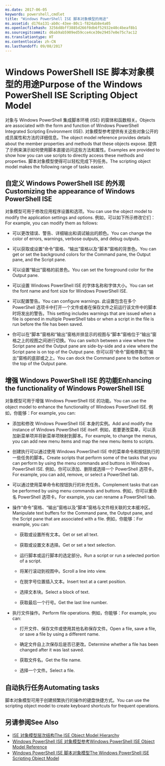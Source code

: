 ```yaml
---
ms.date: 2017-06-05
keywords: powershell,cmdlet
title: "Windows PowerShell ISE 脚本对象模型的用途"
ms.assetid: d176a131-ab0c-43ee-80c1-f824ab8e4a05
ms.openlocfilehash: 3256d8bff3885d266f0db6f52932e40c4beaf8b1
ms.sourcegitcommit: d6ab9ab5909ed59cce4ce30e29457e0e75c7ac12
ms.translationtype: HT
ms.contentlocale: zh-CN
ms.lasthandoff: 09/08/2017
---
```

# <a name="purpose-of-the-windows-powershell-ise-scripting-object-model"></a><span data-ttu-id="ba5fc-103">Windows PowerShell ISE 脚本对象模型的用途</span><span class="sxs-lookup"><span data-stu-id="ba5fc-103">Purpose of the Windows PowerShell ISE Scripting Object Model</span></span>
  <span data-ttu-id="ba5fc-104">对象与 Windows PowerShell 集成脚本环境 (ISE) 的窗体和函数相关。</span><span class="sxs-lookup"><span data-stu-id="ba5fc-104">Objects are associated with the form and function of Windows PowerShell Integrated Scripting Environment (ISE).</span></span> <span data-ttu-id="ba5fc-105">对象模型参考提供有关这些对象公开的成员属性和方法的详细信息。</span><span class="sxs-lookup"><span data-stu-id="ba5fc-105">The object model reference provides details about the member properties and methods that these objects expose.</span></span> <span data-ttu-id="ba5fc-106">提供了示例来演示如何使用脚本直接访问这些方法和属性。</span><span class="sxs-lookup"><span data-stu-id="ba5fc-106">Examples are provided to show how you can use scripts to directly access these methods and properties.</span></span> <span data-ttu-id="ba5fc-107">脚本对象模型使得可以轻松完成下列任务。</span><span class="sxs-lookup"><span data-stu-id="ba5fc-107">The scripting object model makes the following range of tasks easier.</span></span>

## <a name="customizing-the-appearance-of-windows-powershell-ise"></a><span data-ttu-id="ba5fc-108">自定义 Windows PowerShell ISE 的外观</span><span class="sxs-lookup"><span data-stu-id="ba5fc-108">Customizing the appearance of Windows PowerShell ISE</span></span>
 <span data-ttu-id="ba5fc-109">对象模型可用于修改应用程序设置和选项。</span><span class="sxs-lookup"><span data-stu-id="ba5fc-109">You can use the object model to modify the application settings and options.</span></span> <span data-ttu-id="ba5fc-110">例如，可以如下所示修改它们：</span><span class="sxs-lookup"><span data-stu-id="ba5fc-110">For example, you can modify them as follows:</span></span>

- <span data-ttu-id="ba5fc-111">可以更改错误、警告、详细输出和调试输出的颜色。</span><span class="sxs-lookup"><span data-stu-id="ba5fc-111">You can change the color of errors, warnings, verbose outputs, and debug outputs.</span></span>

- <span data-ttu-id="ba5fc-112">可以获取或设置“命令”窗格、“输出”窗格以及“脚本”窗格的背景色。</span><span class="sxs-lookup"><span data-stu-id="ba5fc-112">You can get or set the background colors for the Command pane, the Output pane, and the Script pane.</span></span>

- <span data-ttu-id="ba5fc-113">可以设置“输出”窗格的前景色。</span><span class="sxs-lookup"><span data-stu-id="ba5fc-113">You can set the foreground color for the Output pane.</span></span>

- <span data-ttu-id="ba5fc-114">可以设置 Windows PowerShell ISE 的字体名称和字体大小。</span><span class="sxs-lookup"><span data-stu-id="ba5fc-114">You can set the font name and font size for Windows PowerShell ISE.</span></span>

- <span data-ttu-id="ba5fc-115">可以配置警告。</span><span class="sxs-lookup"><span data-stu-id="ba5fc-115">You can configure warnings.</span></span> <span data-ttu-id="ba5fc-116">此设置包含在多个 PowerShell 选项卡中打开一个文件或者在保存文件之前运行该文件中的脚本时将发出的警告。</span><span class="sxs-lookup"><span data-stu-id="ba5fc-116">This setting includes warnings that are issued when a file is opened in multiple PowerShell tabs or when a script in the file is run before the file has been saved.</span></span>

- <span data-ttu-id="ba5fc-117">你可以在“脚本”窗格和“输出”窗格并排显示的视图与“脚本”窗格位于“输出”窗格之上的视图之间进行切换。</span><span class="sxs-lookup"><span data-stu-id="ba5fc-117">You can switch between a view where the Script pane and the Output pane are side-by-side and a view where the Script pane is on top of the Output pane.</span></span> <span data-ttu-id="ba5fc-118">你可以将“命令”窗格停靠在“输出”窗格的底部或之上。</span><span class="sxs-lookup"><span data-stu-id="ba5fc-118">You can dock the Command pane to the bottom or the top of the Output pane.</span></span>

## <a name="enhancing-the-functionality-of-windows-powershell-ise"></a><span data-ttu-id="ba5fc-119">增强 Windows PowerShell ISE 的功能</span><span class="sxs-lookup"><span data-stu-id="ba5fc-119">Enhancing the functionality of Windows PowerShell ISE</span></span>
 <span data-ttu-id="ba5fc-120">对象模型可用于增强 Windows PowerShell ISE 的功能。</span><span class="sxs-lookup"><span data-stu-id="ba5fc-120">You can use the object model to enhance the functionality of Windows PowerShell ISE.</span></span> <span data-ttu-id="ba5fc-121">例如，你能够：</span><span class="sxs-lookup"><span data-stu-id="ba5fc-121">For example, you can:</span></span>

- <span data-ttu-id="ba5fc-122">添加和修改 Windows PowerShell ISE 本身的实例。</span><span class="sxs-lookup"><span data-stu-id="ba5fc-122">Add and modify the instance of Windows PowerShell ISE itself.</span></span> <span data-ttu-id="ba5fc-123">例如，若要更改菜单，可以添加新菜单项并将新菜单项映射到脚本。</span><span class="sxs-lookup"><span data-stu-id="ba5fc-123">For example, to change the menus, you can add new menu items and map the new menu items to scripts.</span></span>

- <span data-ttu-id="ba5fc-124">创建执行可以通过使用 Windows PowerShell ISE 中的菜单命令和按钮执行的一些任务的脚本。</span><span class="sxs-lookup"><span data-stu-id="ba5fc-124">Create scripts that perform some of the tasks that you can perform by using the menu commands and buttons in Windows PowerShell ISE.</span></span> <span data-ttu-id="ba5fc-125">例如，你可以添加、删除或选择一个 PowerShell 选项卡。</span><span class="sxs-lookup"><span data-stu-id="ba5fc-125">For example, you can add, remove, or select a PowerShell tab.</span></span>

- <span data-ttu-id="ba5fc-126">可以通过使用菜单命令和按钮执行的补充任务。</span><span class="sxs-lookup"><span data-stu-id="ba5fc-126">Complement tasks that can be performed by using menu commands and buttons.</span></span> <span data-ttu-id="ba5fc-127">例如，你可以重命名 PowerShell 选项卡。</span><span class="sxs-lookup"><span data-stu-id="ba5fc-127">For example, you can rename a PowerShell tab.</span></span>

- <span data-ttu-id="ba5fc-128">操作“命令”窗格、“输出”窗格以及“脚本”窗格与文件相关联的文本缓冲区。</span><span class="sxs-lookup"><span data-stu-id="ba5fc-128">Manipulate text buffers for the Command pane, the Output pane, and the Script pane that are associated with a file.</span></span> <span data-ttu-id="ba5fc-129">例如，你能够：</span><span class="sxs-lookup"><span data-stu-id="ba5fc-129">For example, you can:</span></span>

    -   <span data-ttu-id="ba5fc-130">获取或设置所有文本。</span><span class="sxs-lookup"><span data-stu-id="ba5fc-130">Get or set all text.</span></span>

    -   <span data-ttu-id="ba5fc-131">获取或设置文本选择。</span><span class="sxs-lookup"><span data-stu-id="ba5fc-131">Get or set a text selection.</span></span>

    -   <span data-ttu-id="ba5fc-132">运行脚本或运行脚本的选定部分。</span><span class="sxs-lookup"><span data-stu-id="ba5fc-132">Run a script or run a selected portion of a script.</span></span>

    -   <span data-ttu-id="ba5fc-133">将某行滚动到视图中。</span><span class="sxs-lookup"><span data-stu-id="ba5fc-133">Scroll a line into view.</span></span>

    -   <span data-ttu-id="ba5fc-134">在脱字号位置插入文本。</span><span class="sxs-lookup"><span data-stu-id="ba5fc-134">Insert text at a caret position.</span></span>

    -   <span data-ttu-id="ba5fc-135">选择文本块。</span><span class="sxs-lookup"><span data-stu-id="ba5fc-135">Select a block of text.</span></span>

    -   <span data-ttu-id="ba5fc-136">获取最后一个行号。</span><span class="sxs-lookup"><span data-stu-id="ba5fc-136">Get the last line number.</span></span>

- <span data-ttu-id="ba5fc-137">执行文件操作。</span><span class="sxs-lookup"><span data-stu-id="ba5fc-137">Perform file operations.</span></span> <span data-ttu-id="ba5fc-138">例如，你能够：</span><span class="sxs-lookup"><span data-stu-id="ba5fc-138">For example, you can:</span></span>

    -   <span data-ttu-id="ba5fc-139">打开文件、保存文件或使用其他名称保存文件。</span><span class="sxs-lookup"><span data-stu-id="ba5fc-139">Open a file, save a file, or save a file by using a different name.</span></span>

    -   <span data-ttu-id="ba5fc-140">确定文件自上次保存后是否已更改。</span><span class="sxs-lookup"><span data-stu-id="ba5fc-140">Determine whether a file has been changed after it was last saved.</span></span>

    -   <span data-ttu-id="ba5fc-141">获取文件名。</span><span class="sxs-lookup"><span data-stu-id="ba5fc-141">Get the file name.</span></span>

    -   <span data-ttu-id="ba5fc-142">选择一个文件。</span><span class="sxs-lookup"><span data-stu-id="ba5fc-142">Select a file.</span></span>

## <a name="automating-tasks"></a><span data-ttu-id="ba5fc-143">自动执行任务</span><span class="sxs-lookup"><span data-stu-id="ba5fc-143">Automating tasks</span></span>
 <span data-ttu-id="ba5fc-144">脚本对象模型可用于创建频繁执行的操作的键盘快捷方式。</span><span class="sxs-lookup"><span data-stu-id="ba5fc-144">You can use the scripting object model to create keyboard shortcuts for frequent operations.</span></span>

## <a name="see-also"></a><span data-ttu-id="ba5fc-145">另请参阅</span><span class="sxs-lookup"><span data-stu-id="ba5fc-145">See Also</span></span>
- [<span data-ttu-id="ba5fc-146">ISE 对象模型层次结构</span><span class="sxs-lookup"><span data-stu-id="ba5fc-146">The ISE Object Model Hierarchy</span></span>](The-ISE-Object-Model-Hierarchy.md) 
- [<span data-ttu-id="ba5fc-147">Windows PowerShell ISE 对象模型参考</span><span class="sxs-lookup"><span data-stu-id="ba5fc-147">Windows PowerShell ISE Object Model Reference</span></span>](Windows-PowerShell-ISE-Object-Model-Reference.md) 
- [<span data-ttu-id="ba5fc-148">Windows PowerShell ISE 脚本对象模型</span><span class="sxs-lookup"><span data-stu-id="ba5fc-148">The Windows PowerShell ISE Scripting Object Model</span></span>](The-Windows-PowerShell-ISE-Scripting-Object-Model.md)

  
